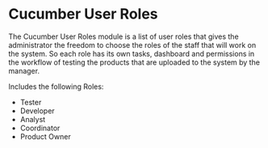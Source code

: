 # Cucumber User Roles

The Cucumber User Roles module is a list of user roles that gives the administrator the freedom to choose the roles of the staff that will work on the system. So each role has its own tasks, dashboard and permissions in the workflow of testing the products that are uploaded to the system by the manager.

Includes the following Roles:

- Tester
- Developer
- Analyst
- Coordinator
- Product Owner